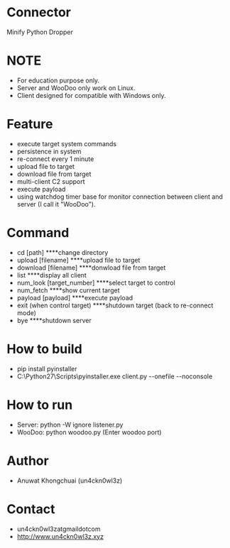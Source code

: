 # Connector
Minify Python Dropper

# NOTE
- For education purpose only.
- Server and WooDoo only work on Linux.
- Client designed for compatible with Windows only.

# Feature
- execute target system commands
- persistence in system
- re-connect every 1 minute
- upload file to target
- download file from target
- multi-client C2 support
- execute payload
- using watchdog timer base for monitor connection between client and server (I call it "WooDoo").

# Command
- cd [path] ****change directory
- upload [filename] ****upload file to target
- download [filename] ****donwload file from target
- list ****display all client
- num_look [target_number] ****select target to control
- num_fetch ****show current target
- payload [payload] ****execute payload
- exit (when control target) ****shutdown target (back to re-connect mode)
- bye ****shutdown server

# How to build

- pip install pyinstaller
- C:\Python27\Scripts\pyinstaller.exe client.py --onefile --noconsole

# How to run
- Server: python -W ignore listener.py
- WooDoo: python woodoo.py (Enter woodoo port)

# Author
- Anuwat Khongchuai (un4ckn0wl3z)

# Contact
- un4ckn0wl3zatgmaildotcom
- http://www.un4ckn0wl3z.xyz
